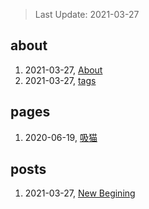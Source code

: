 > Last Update: 2021-03-27

## about
1. 2021-03-27, [About](about/me.md)
1. 2021-03-27, [tags](about/tags.md)
## pages
1. 2020-06-19, [吸猫](pages/吸猫.md)
## posts
1. 2021-03-27, [New Begining](posts/bookmarks.md)